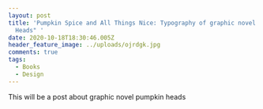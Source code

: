 ```yaml
---
layout: post
title: 'Pumpkin Spice and All Things Nice: Typography of graphic novel "Pumpkin
  Heads" '
date: 2020-10-18T18:30:46.005Z
header_feature_image: ../uploads/ojrdgk.jpg
comments: true
tags:
  - Books
  - Design
---
```

This will be a post about graphic novel pumpkin heads
